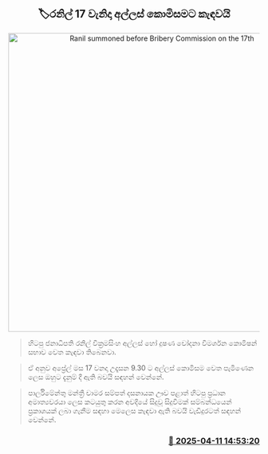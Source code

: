 <p align='center'><b><h2 align='center' title='Ranil summoned before Bribery Commission on the 17th'>🏷රනිල් 17 වැනිදා අල්ලස් කොමිසමට කැඳවයි</h2></b></p>
<p align='center'><img src='https://helakuru.sgp1.cdn.digitaloceanspaces.com/esana/images/lib/ranil-bbc[1].jpg' width='600' alt='Ranil summoned before Bribery Commission on the 17th'></p>

> හිටපු ජනාධිපති රනිල් වික්‍රමසිංහ අල්ලස් හෝ දුෂණ චෝදනා විමර්ශන කොමිෂන් සභාව වෙත කැඳවා තිබෙනවා.

> ඒ අනුව අප්‍රේල් මස 17 වනදා උදෑසන 9.30 ට අල්ලස් කොමිසම වෙත පැමිණෙන ලෙස ඔහුට දැනුම් දී ඇති බවයි සඳහන් වෙන්නේ.

> පාර්ලිමේන්තු මන්ත්‍රී චාමර සම්පත් දසනායක ඌව පළාත් හිටපු ප්‍රධාන අමාත්‍යවරයා ලෙස කටයුතු කරන අවදියේ සිදුවූ සිදුවීමක් සම්බන්ධයෙන් ප්‍රකාශයක් ලබා ගැනීම සඳහා මෙලෙස කැඳවා ඇති බවයි වැඩිදුරටත් සඳහන් වෙන්නේ.



<h3 align='right'><a href='https://www.helakuru.lk/esana/p/109198/'>📅 2025-04-11 14:53:20</a></h3>
